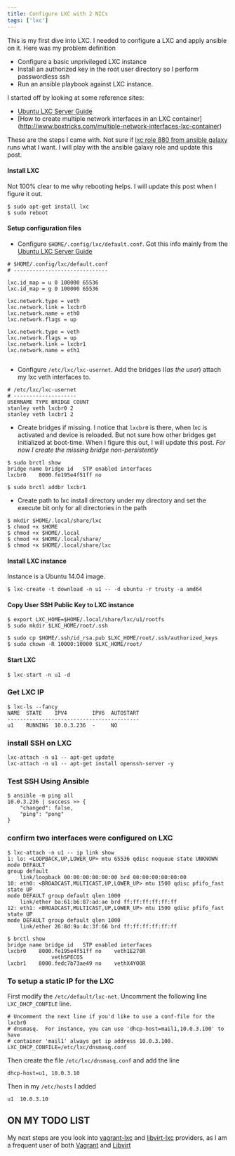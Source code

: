```yaml
---
title: Configure LXC with 2 NICs
tags: ['lxc']
---
```


This is my first dive into LXC. I needed to configure a LXC and apply ansible on
it. Here was my problem definition

* Configure a basic unprivileged LXC instance
* Install an authorized key in the root user directory so I perform passwordless
ssh
* Run an ansible playbook against LXC instance.

I started off by looking at some reference sites:

* [Ubuntu LXC Server Guide](http://help.ubuntu.com/lts/serverguide/lxc.html)
* [How to create multiple network interfaces in an LXC container]
(http://www.boxtricks.com/multiple-network-interfaces-lxc-container)

These are the steps I came with. Not sure if [lxc role 880 from ansible
galaxy](https://galaxy.ansible.com/list#/roles/880) runs what I want. I will
play with the ansible galaxy role and update this post.


#### Install LXC
Not 100% clear to me why rebooting helps. I will update this post when I
figure it out.

```
$ sudo apt-get install lxc
$ sudo reboot
```

#### Setup configuration files

* Configure `$HOME/.config/lxc/default.conf`. Got this info mainly from the [Ubuntu LXC
Server Guide](http://help.ubuntu.com/lts/serverguide/lxc.html)

```
# $HOME/.config/lxc/default.conf
# ------------------------------

lxc.id_map = u 0 100000 65536
lxc.id_map = g 0 100000 65536

lxc.network.type = veth
lxc.network.link = lxcbr0
lxc.network.name = eth0
lxc.network.flags = up

lxc.network.type = veth
lxc.network.flags = up
lxc.network.link = lxcbr1
lxc.network.name = eth1


```

* Configure `/etc/lxc/lxc-usernet`. Add the bridges I(_as the user_) attach my lxc veth
interfaces to.

```
# /etc/lxc/lxc-usernet
# --------------------
USERNAME TYPE BRIDGE COUNT
stanley veth lxcbr0 2
stanley veth lxcbr1 2

```

* Create bridges if missing. I notice that `lxcbr0` is there,  when lxc is
activated and device is reloaded. But not sure how other bridges get initialized
at boot-time. When I figure this out, I will update this post. *For now I
create the missing bridge non-persistently*

```
$ sudo brctl show
bridge name bridge id   STP enabled interfaces
lxcbr0    8000.fe195e4f51ff no

$ sudo brctl addbr lxcbr1

```

* Create path to lxc install directory under my directory and set the
execute bit only for all directories in the path

```
$ mkdir $HOME/.local/share/lxc
$ chmod +x $HOME
$ chmod +x $HOME/.local
$ chmod +x $HOME/.local/share/
$ chmod +x $HOME/.local/share/lxc

```

#### Install LXC instance

Instance is a Ubuntu 14.04 image.

```
$ lxc-create -t download -n u1 -- -d ubuntu -r trusty -a amd64
```

#### Copy User SSH Public Key to LXC instance

```
$ export LXC_HOME=$HOME/.local/share/lxc/u1/rootfs
$ sudo mkdir $LXC_HOME/root/.ssh

$ sudo cp $HOME/.ssh/id_rsa.pub $LXC_HOME/root/.ssh/authorized_keys
$ sudo chown -R 10000:10000 $LXC_HOME/root/
```

#### Start LXC
```
$ lxc-start -n u1 -d
```

### Get LXC IP

```
$ lxc-ls --fancy
NAME  STATE    IPV4        IPV6  AUTOSTART
------------------------------------------
u1    RUNNING  10.0.3.236  -     NO
```

### install SSH on LXC

```
lxc-attach -n u1 -- apt-get update
lxc-attach -n u1 -- apt-get install openssh-server -y
```

### Test SSH Using Ansible

```
$ ansible -m ping all
10.0.3.236 | success >> {
    "changed": false,
    "ping": "pong"
}

```

### confirm two interfaces were configured on LXC

```
$ lxc-attach -n u1 -- ip link show
1: lo: <LOOPBACK,UP,LOWER_UP> mtu 65536 qdisc noqueue state UNKNOWN mode DEFAULT
group default
    link/loopback 00:00:00:00:00:00 brd 00:00:00:00:00:00
10: eth0: <BROADCAST,MULTICAST,UP,LOWER_UP> mtu 1500 qdisc pfifo_fast state UP
mode DEFAULT group default qlen 1000
    link/ether ba:61:b6:87:ad:ae brd ff:ff:ff:ff:ff:ff
12: eth1: <BROADCAST,MULTICAST,UP,LOWER_UP> mtu 1500 qdisc pfifo_fast state UP
mode DEFAULT group default qlen 1000
    link/ether 26:8d:9a:4c:3f:66 brd ff:ff:ff:ff:ff:ff

$ brctl show
bridge name bridge id   STP enabled interfaces
lxcbr0    8000.fe195e4f51ff no    veth1E270R
              vethSPECOS
lxcbr1    8000.fedc7b73ae49 no    vethX4YOOR

```

### To setup a static IP for the LXC

First modify the ``/etc/default/lxc-net``. Uncomment the following line
``LXC_DHCP_CONFILE`` line.

```
# Uncomment the next line if you'd like to use a conf-file for the lxcbr0
# dnsmasq.  For instance, you can use 'dhcp-host=mail1,10.0.3.100' to have
# container 'mail1' always get ip address 10.0.3.100.
LXC_DHCP_CONFILE=/etc/lxc/dnsmasq.conf
```

Then create the file ``/etc/lxc/dnsmasq.conf`` and add the line

```
dhcp-host=u1, 10.0.3.10
```

Then in my ``/etc/hosts`` I added

```
u1  10.0.3.10
```

## ON MY TODO LIST

My next steps are you look into
[vagrant-lxc](https://github.com/fgrehm/vagrant-lxc) and
[libvirt-lxc](https://libvirt.org/drvlxc.html) providers,
as I am a frequent user of both [Vagrant](http://www.vagrantup.com) and
[Libvirt](http://libvirt.org)

